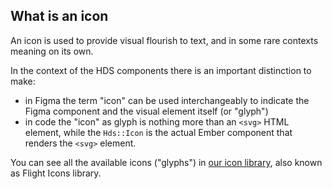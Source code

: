 ## What is an icon

An icon is used to provide visual flourish to text, and in some rare contexts meaning on its own.

In the context of the HDS components there is an important distinction to make:

- in Figma the term "icon" can be used interchangeably to indicate the Figma component and the visual element itself (or "glyph")
- in code the "icon" as glyph is nothing more than an `<svg>` HTML element, while the `Hds::Icon` is the actual Ember component that renders the `<svg>` element.

You can see all the available icons ("glyphs") in [our icon library](/icons/library), also known as Flight Icons library.